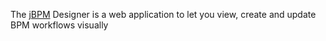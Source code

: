 The <a href="http://jbpm.org/" target="jbpm">jBPM</a> Designer is a web application to let you view, create and update BPM workflows visually